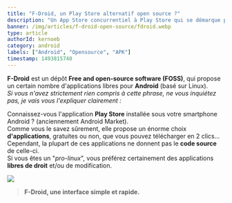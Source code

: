 ```yaml
---
title: "F-Droid, un Play Store alternatif open source ?"
description: "Un App Store concurrentiel à Play Store qui se démarque par ses applications libres !"
banner: /img/articles/f-droid-open-source/fdroid.webp
type: article
authorId: kernoeb
category: android
labels: ["Android", "Opensource", "APK"]
timestamp: 1493815740
---
```


**F-Droid** est un dépôt **Free and open-source software (FOSS)**, qui propose un certain nombre d'applications libres pour **Android** (basé sur Linux).   
*Si vous n'avez strictement rien compris à cette phrase, ne vous inquiétez pas, je vais vous l'expliquer clairement :*

Connaissez-vous l'application **Play Store** installée sous votre smartphone Android ? (anciennement Android Market).   
Comme vous le savez sûrement, elle propose un énorme choix **d'applications**, gratuites ou non, que vous pouvez télécharger en 2 clics...  
Cependant, la plupart de ces applications ne donnent pas le **code source** de celle-ci.   
Si vous êtes un "*pro-linux*", vous préférez certainement des applications **libres de droit** et/ou de modification.

  
![](/img/articles/f-droid-open-source/F-Droid_screenshot_05.webp)


> **F-Droid, une interface simple et rapide.**
